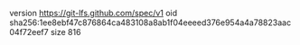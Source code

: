 version https://git-lfs.github.com/spec/v1
oid sha256:1ee8ebf47c876864ca483108a8ab1f04eeeed376e954a4a78823aac04f72eef7
size 816
